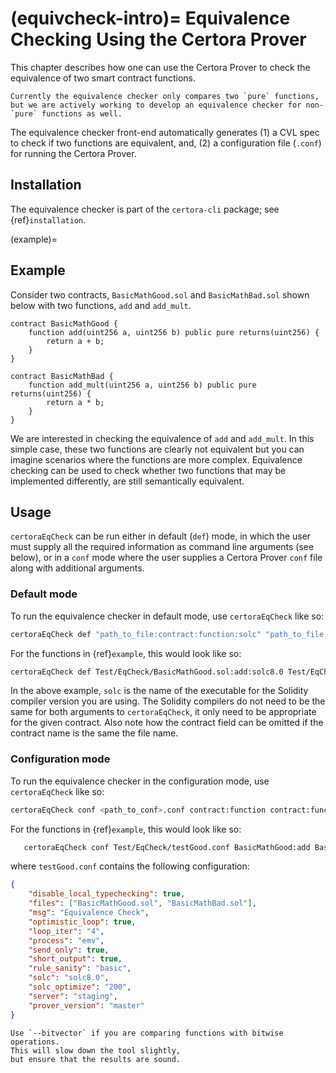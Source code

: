 (equivcheck-intro)=
Equivalence Checking Using the Certora Prover
=================================

This chapter describes how one can use the Certora Prover to
  check the equivalence of two smart contract functions.

```{note}
Currently the equivalence checker only compares two `pure` functions, but we are actively working to develop an equivalence checker for non-`pure` functions as well.
```

The equivalence checker front-end automatically generates (1) a
  CVL spec to check if two functions are equivalent, and, (2) a
  configuration file (`.conf`) for running the Certora Prover.

## Installation

The equivalence checker is part of the `certora-cli` package; see {ref}`installation`.


(example)=
## Example

Consider two contracts, `BasicMathGood.sol` and `BasicMathBad.sol` shown
  below with two functions, `add` and `add_mult`.

```solidity
contract BasicMathGood {
    function add(uint256 a, uint256 b) public pure returns(uint256) {
        return a + b;
    }
}

contract BasicMathBad {
    function add_mult(uint256 a, uint256 b) public pure returns(uint256) {
        return a * b;
    }
}
```

We are interested in checking the equivalence of `add` and `add_mult`.
In this simple case, these two functions are clearly not equivalent
  but you can imagine scenarios where
  the functions are more complex.
Equivalence checking can be used to check whether two functions that
  may be implemented differently, are still semantically equivalent.

## Usage

`certoraEqCheck` can be run either in default (`def`) mode,
 in which the user must supply all the required information as
 command line arguments (see below),
 or in a `conf` mode where the user supplies a
 Certora Prover `conf` file along with additional arguments.

### Default mode

To run the equivalence checker in default mode,
  use `certoraEqCheck` like so:

```bash
certoraEqCheck def "path_to_file:contract:function:solc" "path_to_file:contract:function:solc"
```

For the functions in {ref}`example`, this would look like so:

```bash
certoraEqCheck def Test/EqCheck/BasicMathGood.sol:add:solc8.0 Test/EqCheck/BasicMathBad.sol:add_pass:solc8.0
```

In the above example, `solc` is the name of the executable
  for the Solidity compiler version you are using.
The Solidity compilers do not need to be the same for both arguments to
 `certoraEqCheck`, it only need to be appropriate for the given contract.
Also note how
  the contract field can be omitted if the contract name is the same
  the file name.


### Configuration mode

To run the equivalence checker in the configuration mode,
  use `certoraEqCheck` like so:

```bash
certoraEqCheck conf <path_to_conf>.conf contract:function contract:function
```

For the functions in {ref}`example`, this would look like so:

```bash
   certoraEqCheck conf Test/EqCheck/testGood.conf BasicMathGood:add BasicMathBad:add_mult
```

where `testGood.conf` contains the following configuration:

```json
{
    "disable_local_typechecking": true,
    "files": ["BasicMathGood.sol", "BasicMathBad.sol"],
    "msg": "Equivalence Check",
    "optimistic_loop": true,
    "loop_iter": "4",
    "process": "emv",
    "send_only": true,
    "short_output": true,
    "rule_sanity": "basic",
    "solc": "solc8.0",
    "solc_optimize": "200",
    "server": "staging",
    "prover_version": "master"
}
```

```{note}
Use `--bitvector` if you are comparing functions with bitwise operations.
This will slow down the tool slightly,
but ensure that the results are sound.
```
